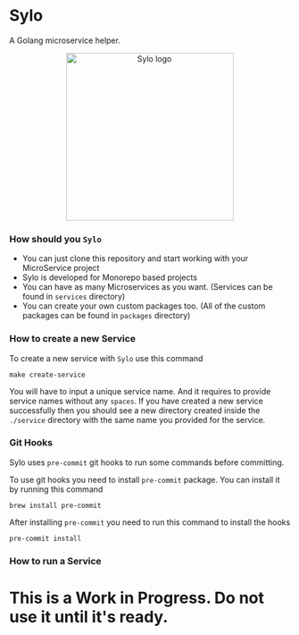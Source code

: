 # Sylo

A Golang microservice helper.

<div align="center">
  <img width="300" height="300" src="https://github.com/forhadulislam/sylo/assets/1941100/a326b170-fbbf-4841-913b-cb5f189755c3" alt="Sylo logo">
</div>

### How should you `Sylo`

* You can just clone this repository and start working with your MicroService project
* Sylo is developed for Monorepo based projects
* You can have as many Microservices as you want. (Services can be found in `services` directory)
* You can create your own custom packages too. (All of the custom packages can be found in `packages` directory)

### How to create a new Service

To create a new service with `Sylo` use this command

  `make create-service`

You will have to input a unique service name. And it requires to provide service names without any `spaces`. If you have created a new service successfully then you should see a new directory created inside the `./service` directory with the same name you provided for the service.

### Git Hooks

Sylo uses `pre-commit` git hooks to run some commands before committing.

To use git hooks you need to install `pre-commit` package. You can install it by running this command

  `brew install pre-commit`

After installing `pre-commit` you need to run this command to install the hooks

  `pre-commit install`

### How to run a Service

# This is a Work in Progress. Do not use it until it's ready.
